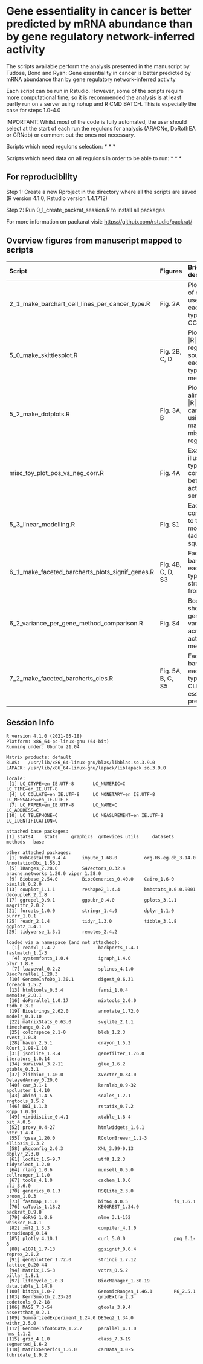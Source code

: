 # Gene essentiality in cancer is better predicted by mRNA abundance than by gene regulatory network-inferred activity

The scripts available perform the analysis presented in the manuscript by Tudose, Bond and Ryan: Gene essentiality in cancer is better predicted by mRNA abundance than by gene regulatory network-inferred activity

Each script can be run in Rstudio. However, some of the scripts require more computational time, so it is recommended the analysis is at least partly run on a server using nohup and R CMD BATCH. This is especially the case for steps 1.0-4.0

IMPORTANT: Whilst most of the code is fully automated, the user should select at the start of each run the regulons for analysis (ARACNe, DoRothEA or GRNdb) or comment out the ones not necessary.

Scripts which need regulons selection:
*
*
*

Scripts which need data on all regulons in order to be able to run:
*
*
*

## For reproducibility
Step 1: Create a new Rproject in the directory where all the scripts are saved (R version 4.1.0, Rstudio version 1.4.1712)

Step 2: Run  0_1_create_packrat_session.R to install all packages  

For more information on packarat visit: https://github.com/rstudio/packrat/


## Overview figures from manuscript mapped to scripts

| Script                                              | Figures           | Brief description                                        |
|:----------------------------------------------------|:------------------|:---------------------------------------------------------|
| 2_1_make_barchart_cell_lines_per_cancer_type.R      | Fig. 2A           | Plot number of cell lines used for each cancer type in the CCLE |
| 5_0_make_skittlesplot.R                             | Fig. 2B, C, D     | Plot average \|R\| for each regulon source, for each cancer type and method |
| 5_2_make_dotplots.R                                 | Fig. 3A, B        | Plot alinearverage \|R\| for each cancer type using matched and mismatched regulons |
| misc_toy_plot_pos_vs_neg_corr.R                     | Fig. 4A           | Example plot illustrating type of correlation between activity and senstivity |
| 5_3_linear_modelling.R                              | Fig. S1           | Each term's contribution to the linear model (adjusted R-squared) |
| 6_1_make_faceted_barcherts_plots_signif_genes.R     | Fig. 4B, C, D, S3 | Faceted barchart for each cancer type with \|R\| stratified from 0.2 to 1 |
| 6_2_variance_per_gene_method_comparison.R           | Fig. S4           | Boxplot showing per gene variance across activity methods |
| 7_2_make_faceted_barcherts_cles.R                   | Fig. 5A, B, C, S5 | Faceted barchart for each cancer type with CLES (binary essentiality pred) |

## Session Info

    R version 4.1.0 (2021-05-18)
    Platform: x86_64-pc-linux-gnu (64-bit)
    Running under: Ubuntu 21.04

    Matrix products: default
    BLAS:   /usr/lib/x86_64-linux-gnu/blas/libblas.so.3.9.0
    LAPACK: /usr/lib/x86_64-linux-gnu/lapack/liblapack.so.3.9.0

    locale:
     [1] LC_CTYPE=en_IE.UTF-8       LC_NUMERIC=C               LC_TIME=en_IE.UTF-8       
     [4] LC_COLLATE=en_IE.UTF-8     LC_MONETARY=en_IE.UTF-8    LC_MESSAGES=en_IE.UTF-8   
     [7] LC_PAPER=en_IE.UTF-8       LC_NAME=C                  LC_ADDRESS=C              
    [10] LC_TELEPHONE=C             LC_MEASUREMENT=en_IE.UTF-8 LC_IDENTIFICATION=C       

    attached base packages:
    [1] stats4    stats     graphics  grDevices utils     datasets  methods   base     

    other attached packages:
     [1] WebGestaltR_0.4.4      impute_1.68.0          org.Hs.eg.db_3.14.0    AnnotationDbi_1.56.2  
     [5] IRanges_2.28.0         S4Vectors_0.32.4       aracne.networks_1.20.0 viper_1.28.0          
     [9] Biobase_2.54.0         BiocGenerics_0.40.0    Cairo_1.6-0            binilib_0.2.0         
    [13] cowplot_1.1.1          reshape2_1.4.4         bmbstats_0.0.0.9001    decoupleR_2.1.8       
    [17] ggrepel_0.9.1          ggpubr_0.4.0           gplots_3.1.1           magrittr_2.0.2        
    [21] forcats_1.0.0          stringr_1.4.0          dplyr_1.1.0            purrr_1.0.1           
    [25] readr_2.1.4            tidyr_1.3.0            tibble_3.1.8           ggplot2_3.4.1         
    [29] tidyverse_1.3.1        remotes_2.4.2         

    loaded via a namespace (and not attached):
      [1] readxl_1.4.2                backports_1.4.1             fastmatch_1.1-3            
      [4] systemfonts_1.0.4           igraph_1.4.0                plyr_1.8.8                 
      [7] lazyeval_0.2.2              splines_4.1.0               BiocParallel_1.28.3        
     [10] GenomeInfoDb_1.30.1         digest_0.6.31               foreach_1.5.2              
     [13] htmltools_0.5.4             fansi_1.0.4                 memoise_2.0.1              
     [16] doParallel_1.0.17           mixtools_2.0.0              tzdb_0.3.0                 
     [19] Biostrings_2.62.0           annotate_1.72.0             modelr_0.1.10              
     [22] matrixStats_0.63.0          svglite_2.1.1               timechange_0.2.0           
     [25] colorspace_2.1-0            blob_1.2.3                  rvest_1.0.3                
     [28] haven_2.5.1                 crayon_1.5.2                RCurl_1.98-1.10            
     [31] jsonlite_1.8.4              genefilter_1.76.0           iterators_1.0.14           
     [34] survival_3.2-11             glue_1.6.2                  gtable_0.3.1               
     [37] zlibbioc_1.40.0             XVector_0.34.0              DelayedArray_0.20.0        
     [40] car_3.1-1                   kernlab_0.9-32              apcluster_1.4.10           
     [43] abind_1.4-5                 scales_1.2.1                rngtools_1.5.2             
     [46] DBI_1.1.3                   rstatix_0.7.2               Rcpp_1.0.10                
     [49] viridisLite_0.4.1           xtable_1.8-4                bit_4.0.5                  
     [52] proxy_0.4-27                htmlwidgets_1.6.1           httr_1.4.4                 
     [55] fgsea_1.20.0                RColorBrewer_1.1-3          ellipsis_0.3.2             
     [58] pkgconfig_2.0.3             XML_3.99-0.13               dbplyr_2.3.0               
     [61] locfit_1.5-9.7              utf8_1.2.3                  tidyselect_1.2.0           
     [64] rlang_1.0.6                 munsell_0.5.0               cellranger_1.1.0           
     [67] tools_4.1.0                 cachem_1.0.6                cli_3.6.0                  
     [70] generics_0.1.3              RSQLite_2.3.0               broom_1.0.3                
     [73] fastmap_1.1.0               bit64_4.0.5                 fs_1.6.1                   
     [76] caTools_1.18.2              KEGGREST_1.34.0             packrat_0.9.0              
     [79] doRNG_1.8.6                 nlme_3.1-152                whisker_0.4.1              
     [82] xml2_1.3.3                  compiler_4.1.0              rstudioapi_0.14            
     [85] plotly_4.10.1               curl_5.0.0                  png_0.1-8                  
     [88] e1071_1.7-13                ggsignif_0.6.4              reprex_2.0.2               
     [91] geneplotter_1.72.0          stringi_1.7.12              lattice_0.20-44            
     [94] Matrix_1.5-3                vctrs_0.5.2                 pillar_1.8.1               
     [97] lifecycle_1.0.3             BiocManager_1.30.19         data.table_1.14.8          
    [100] bitops_1.0-7                GenomicRanges_1.46.1        R6_2.5.1                   
    [103] KernSmooth_2.23-20          gridExtra_2.3               codetools_0.2-18           
    [106] MASS_7.3-54                 gtools_3.9.4                assertthat_0.2.1           
    [109] SummarizedExperiment_1.24.0 DESeq2_1.34.0               withr_2.5.0                
    [112] GenomeInfoDbData_1.2.7      parallel_4.1.0              hms_1.1.2                  
    [115] grid_4.1.0                  class_7.3-19                segmented_1.6-2            
    [118] MatrixGenerics_1.6.0        carData_3.0-5               lubridate_1.9.2  

